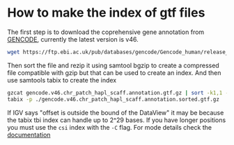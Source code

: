 # How to make the index of gtf files

The first step is to download the coprehensive gene annotation from [GENCODE](https://www.gencodegenes.org/human/), currently the latest version is v46.

```bash
wget https://ftp.ebi.ac.uk/pub/databases/gencode/Gencode_human/release_46/gencode.v46.chr_patch_hapl_scaff.annotation.gtf.gz
```

Then sort the file and rezip it using samtool bgzip to create a compressed file compatible with gzip but that can be used to create an index. And then use samtools tabix to create the index

```bash
gzcat gencode.v46.chr_patch_hapl_scaff.annotation.gtf.gz | sort -k1,1 -k4,4n | bgzip -c > gencode.v46.chr_patch_hapl_scaff.annotation.gtf.sorted.gz
tabix -p ./gencode.v46.chr_patch_hapl_scaff.annotation.sorted.gtf.gz
```

If IGV says "offset is outside the bound of the DataView" it may be because the tabix tbi index can handle up to 2^29 bases. If you have longer positions you must use the `csi` index with the `-C` flag. For mode details check the [documentation](https://www.htslib.org/doc/tabix.html)
